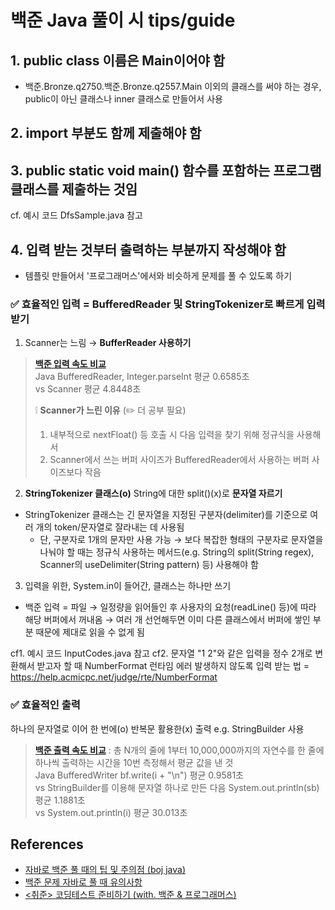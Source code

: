 # 백준 Java 풀이 시 tips/guide

## 1. public class 이름은 Main이어야 함
- 백준.Bronze.q2750.백준.Bronze.q2557.Main 이외의 클래스를 써야 하는 경우, public이 아닌 클래스나 inner 클래스로 만들어서 사용

## 2. import 부분도 함께 제출해야 함

## 3. public static void main() 함수를 포함하는 프로그램 클래스를 제출하는 것임
cf. 예시 코드 DfsSample.java 참고

## 4. 입력 받는 것부터 출력하는 부분까지 작성해야 함
- 템플릿 만들어서 '프로그래머스'에서와 비슷하게 문제를 풀 수 있도록 하기

### ✅ 효율적인 입력 = BufferedReader 및 StringTokenizer로 빠르게 입력받기
1. Scanner는 느림 → **BufferReader 사용하기**

> [**백준 입력 속도 비교**](https://www.acmicpc.net/blog/view/56)<br> 
> Java BufferedReader, Integer.parseInt 평균 0.6585초<br>
> vs Scanner 평균 4.8448초
> 
> ❕ **Scanner가 느린 이유** (✏️ 더 공부 필요)
> 1. 내부적으로 nextFloat() 등 호출 시 다음 입력을 찾기 위해 정규식을 사용해서
> 2. Scanner에서 쓰는 버퍼 사이즈가 BufferedReader에서 사용하는 버퍼 사이즈보다 작음

2. **StringTokenizer 클래스(o)** String에 대한 split()(x)로 **문자열 자르기**
- StringTokenizer 클래스는 긴 문자열을 지정된 구분자(delimiter)를 기준으로 여러 개의 token/문자열로 잘라내는 데 사용됨
  - 단, 구분자로 1개의 문자만 사용 가능 → 보다 복잡한 형태의 구분자로 문자열을 나눠야 할 때는 정규식 사용하는 메서드(e.g. String의 split(String regex), Scanner의 useDelimiter(String pattern) 등) 사용해야 함

3. 입력을 위한, System.in이 들어간, 클래스는 하나만 쓰기 
- 백준 입력 = 파일 → 일정량을 읽어들인 후 사용자의 요청(readLine() 등)에 따라 해당 버퍼에서 꺼내옴 → 여러 개 선언해두면 이미 다른 클래스에서 버퍼에 쌓인 부분 때문에 제대로 읽을 수 없게 됨

cf1. 예시 코드 InputCodes.java 참고
cf2. 문자열 "1 2"와 같은 입력을 정수 2개로 변환해서 받고자 할 때 NumberFormat 런타임 에러 발생하지 않도록 입력 받는 법 = https://help.acmicpc.net/judge/rte/NumberFormat

### ✅ 효율적인 출력
하나의 문자열로 이어 한 번에(o) 반복문 활용한(x) 출력
e.g. StringBuilder 사용

> [**백준 출력 속도 비교**](https://www.acmicpc.net/blog/view/57) : 총 N개의 줄에 1부터 10,000,000까지의 자연수를 한 줄에 하나씩 출력하는 시간을 10번 측정해서 평균 값을 낸 것<br>
> Java BufferedWriter bf.write(i + "\n") 평균 0.9581초<br>
> vs StringBuilder를 이용해 문자열 하나로 만든 다음 System.out.println(sb) 평균 1.1881초<br>
> vs System.out.println(i) 평균 30.013초 

## References
- [자바로 백준 풀 때의 팁 및 주의점 (boj java)](https://nahwasa.com/m/172)
- [백준 문제 자바로 풀 때 유의사항](https://blog.naver.com/chltmddus23/221696297647)
- [<취준> 코딩테스트 준비하기 (with. 백준 & 프로그래머스)](https://haesoo9410.tistory.com/351)